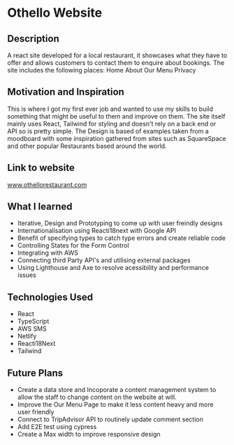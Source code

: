 # Othello Website

## Description
A react site developed for a local restaurant, it showcases what they have to offer and allows customers to contact them to enquire about bookings.
The site includes the following places:
Home
About
Our Menu
Privacy


## Motivation and Inspiration
This is where I got my first ever job and wanted to use my skills to build something that might be useful to them and improve on them. The site itself mainly uses React, Tailwind for styling and doesn't rely on a back end or API so is pretty simple.
The Design is based of examples taken from a moodboard with some inspiration gathered from sites such as SquareSpace and other popular Restaurants based around the world.

## Link to website
www.othellorestaurant.com

## What I learned 
- Iterative, Design and Prototyping to come up with user freindly designs
- Internationalisation using Reacti18next with Google API
- Benefit of specifying types to catch type errors and create reliable code 
- Controlling States for the Form Control
- Integrating with AWS
- Connecting third Party API's and utilising external packages
- Using Lighthouse and Axe to resolve acessibility and performance issues


## Technologies Used
- React
- TypeScript
- AWS SMS
- Netlify
- Reacti18Next
- Tailwind



## Future Plans
- Create a data store and Incoporate a content management system to allow the staff to change content on the website at will.
- Improve the Our Menu Page to make it less content heavy and more user friendly
- Connect to TripAdvisor API to routinely update comment section
- Add E2E test using cypress
- Create a Max width to improve responsive design
